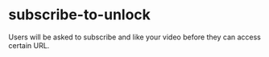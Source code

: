 # subscribe-to-unlock
Users will be asked to subscribe and like your video before they can access certain URL. 
